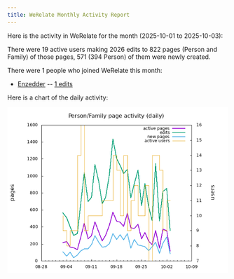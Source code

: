 ```yaml
---
title: WeRelate Monthly Activity Report
---
```


Here is the activity in WeRelate for the month (2025-10-01 to 2025-10-03):

There were 19 active users
making 2026 edits to 822 pages (Person and Family)
of those pages, 571 (394 Person) of them were newly created.

There were 1 people who joined WeRelate this month:

* [Enzedder](https://www.werelate.org/wiki/User:Enzedder) -- [1 edits](https://www.werelate.org/wiki/Special:Contributions/Enzedder)

Here is a chart of the daily activity:

![daily activity chart](page-daily-thismonth.png)


